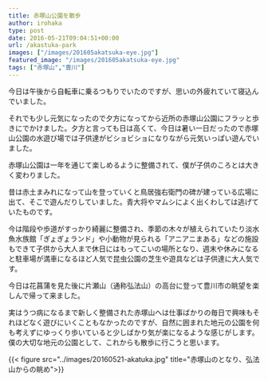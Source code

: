 ```yaml
---
title: 赤塚山公園を散歩
author: irohaka
type: post
date: 2016-05-21T09:04:51+00:00
url: /akastuka-park
images: ["/images/201605akatsuka-eye.jpg"]
featured_image: "/images/201605akatsuka-eye.jpg"
tags: ["赤塚山","豊川"]
---
```


今日は午後から自転車に乗るつもりでいたのですが、思いの外疲れていて寝込んでいました。
  
それでも少し元気になったので夕方になってから近所の赤塚山公園にフラッと歩きにでかけました。夕方と言っても日は高くて、今日は暑い一日だったので赤塚山公園の水遊び場では子供達がビショビショになりながら元気いっぱい遊んでいました。
  
赤塚山公園は一年を通じて楽しめるように整備されて、僕が子供のころとは大きく変わりました。
  
昔は赤土まみれになって山を登っていくと鳥居強右衛門の碑が建っている広場に出て、そこで遊んだりしていました。青大将やマムシによく出くわしては逃げていたものです。
  
今は階段や歩道がすっかり綺麗に整備され、季節の木々が植えられていたり淡水魚水族館「ぎょぎょランド」や小動物が見られる「アニアニまある」などの施設もできて子供から大人まで休日にはもってこいの場所となり、週末や休みになると駐車場が満車になるほど人気で昆虫公園の芝生や遊具などは子供達に大人気です。

今日は花菖蒲を見た後に片瀬山（通称弘法山）の高台に登って豊川市の眺望を楽しんで帰って来ました。
  
実はうつ病になるまで新しく整備された赤塚山へは仕事ばかりの毎日で興味もそれほどなく遊びにいくこともなかったのですが、自然に囲まれた地元の公園を何も考えずにゆっくり歩いていると少しばかり気が楽になるような感じがします。僕の大切な地元の公園として、これからも散歩に行こうと思います。

{{< figure src="../images/20160521-akatuka.jpg" title="赤塚山のとなり、弘法山からの眺め">}}